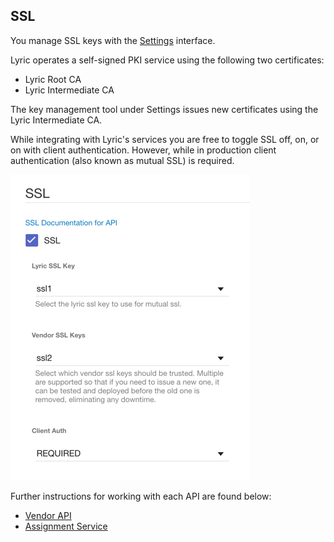 ## SSL

You manage SSL keys with the [Settings](/secure/settings/) interface.

Lyric operates a self-signed PKI service using the following two certificates:

- Lyric Root CA
- Lyric Intermediate CA

The key management tool under Settings issues new certificates using the Lyric Intermediate CA. 

While integrating with Lyric's services you are free to toggle SSL off, on, or on with client authentication.
However, while in production client authentication (also known as mutual SSL) is required.

![Api SSL Configs](api_ssl_configs.png)

Further instructions for working with each API are found below:

- [Vendor API](!Server_Integration/SSL/Vendor_Api) 
- [Assignment Service](!Server_Integration/SSL/Assignment_Service) 